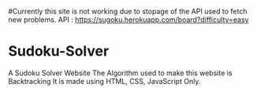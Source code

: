 
#Currently this site is not working due to stopage of the API used to fetch new problems.
API : https://sugoku.herokuapp.com/board?difficulty=easy

# Sudoku-Solver
A Sudoku Solver Website 
The Algorithm used to make this website is Backtracking
It is made using HTML, CSS, JavaScript Only.
